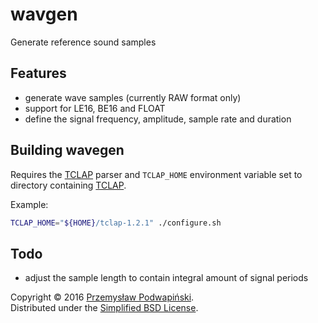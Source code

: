 # wavgen
Generate reference sound samples

## Features
- generate wave samples (currently RAW format only)
- support for LE16, BE16 and FLOAT
- define the signal frequency, amplitude, sample rate and duration

## Building wavegen
Requires the [TCLAP][10] parser and `TCLAP_HOME` environment variable
set to directory containing [TCLAP][10].

Example:

```sh
TCLAP_HOME="${HOME}/tclap-1.2.1" ./configure.sh
```

## Todo
- adjust the sample length to contain integral amount of signal periods


Copyright &copy; 2016 [Przemysław Podwapiński][98].<br>
Distributed under the [Simplified BSD License][99].

[10]:http://tclap.sourceforge.net/
[98]:mailto:p.podwapinski@gmail.com
[99]:https://www.freebsd.org/copyright/freebsd-license.html
